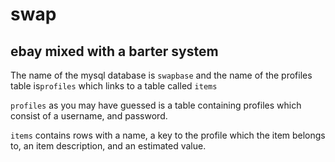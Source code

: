 # swap
## ebay mixed with a barter system ##

The name of the mysql database is `swapbase` and the name of the profiles table is`profiles` which links to a table called
`items`

`profiles` as you may have guessed is a table containing profiles which consist of a username, and password.

`items` contains rows with a name, a key to the profile which the item belongs to, an item description, and an estimated value.

